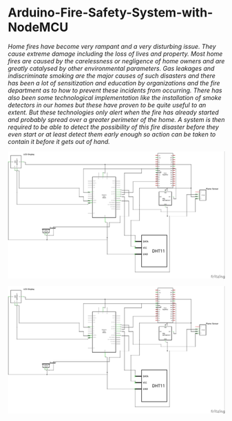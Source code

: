 # Arduino-Fire-Safety-System-with-NodeMCU

<i>Home fires have become very rampant and a very disturbing issue. They cause extreme damage including the loss of lives and property. Most home fires are caused by the carelessness or negligence of home owners and are greatly catalysed by other environmental parameters. Gas leakages and indiscriminate smoking are the major causes of such disasters and there has been a lot of sensitization and education by organizations and the fire department as to how to prevent these incidents from occurring. There has also been some technological implementation like the installation of smoke detectors in our homes but these have proven to be quite useful to an extent. But these technologies only alert when the fire has already started and probably spread over a greater perimeter of the home. A system is then required to be able to detect the possibility of this fire disaster before they even start or at least detect them early enough so action can be taken to contain it before it gets out of hand.</i>



![Schematics](images/HomeFireSafety_schem.jpg "Breadboard Design of Hardware Components")



![Schematics](images/HomeFireSafety_schem.jpg "Schematics of Hardware Components")
